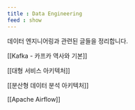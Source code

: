 ```yaml
---
title : Data Engineering
feed : show
---
```


데이터 엔지니어링과 관련된 글들을 정리합니다.

[[Kafka - 카프카 역사와 기본]]

[[대형 서비스 아키텍처]]

[[분산형 데이터 분석 아키텍처]]

[[Apache Airflow]]

